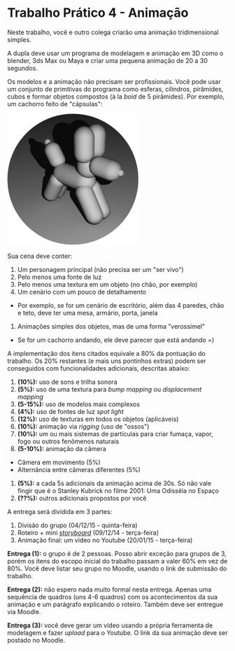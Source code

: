 # Trabalho Prático 4 - Animação

Neste trabalho, você e outro colega criarão uma animação tridimensional
simples.

A dupla deve usar um programa de modelagem e animação em 3D como o blender, 3ds
Max ou Maya e criar uma pequena animação de 20 a 30 segundos.

Os modelos e a animação não precisam ser profissionais. Você pode usar um
conjunto de primitivas do programa como esferas, cilindros, pirâmides, cubos e
formar objetos compostos (à la _boid_ de 5 pirâmides). Por exemplo, um cachorro
feito de "cápsulas":

![](images/balloon-dog.jpg)

Sua cena deve conter:

1. Um personagem principal (não precisa ser um "ser vivo")
1. Pelo menos uma fonte de luz
1. Pelo menos uma textura em um objeto (no chão, por exemplo)
1. Um cenário com um pouco de detalhamento
  - Por exemplo, se for um cenário de escritório, além das 4 paredes, chão e
    teto, deve ter uma mesa, armário, porta, janela
1. Animações simples dos objetos, mas de uma forma "verossímel"
  - Se for um cachorro andando, ele deve parecer que está andando =)

A implementação dos itens citados equivale a 80% da pontuação do trabalho. Os
20% restantes (e mais uns pontinhos extras) podem ser conseguidos com
funcionalidades adicionais, descritas abaixo:

1. **(10%):** uso de sons e trilha sonora
1. **(5%):** uso de uma textura para _bump mapping_ ou _displacement mapping_
1. **(5-15%):** uso de modelos mais complexos
1. **(4%):** uso de fontes de luz _spot light_
1. **(12%):** uso de texturas em todos os objetos (aplicáveis)
1. **(10%):** animação via _rigging_ (uso de "ossos")
1. **(10%):** um ou mais sistemas de partículas para criar fumaça, vapor, fogo
   ou outros fenômenos naturais
1. **(5-10%):** animação da câmera
  - Câmera em movimento (5%)
  - Alternância entre câmeras diferentes (5%)
1. **(5%):** a cada 5s adicionais da animação acima de 30s. Só não vale
   fingir que é o Stanley Kubrick no filme 2001: Uma Odisséia no Espaço
1. **(??%):** outros adicionais propostos por você

A entrega será dividida em 3 partes:

1. Divisão do grupo (04/12/15 - quinta-feira)
1. Roteiro + mini [_storyboard_](http://pt.wikipedia.org/wiki/Storyboard) (09/12/14 - terça-feira)
1. Animação final: um vídeo no Youtube (20/01/15 - terça-feira)

**Entrega (1):** o grupo é de 2 pessoas. Posso abrir exceção para grupos de 3,
porém os itens do escopo inicial do trabalho passam a valer 60% em vez de 80%.
Você deve listar seu grupo no Moodle, usando o link de submissão do trabalho.

**Entrega (2):** não espero nada muito formal nesta entrega. Apenas uma
sequência de quadros (uns 4-6 quadros) com os acontecimentos da sua animação
e um parágrafo explicando o roteiro. Também deve ser entregue via Moodle.

**Entrega (3):** você deve gerar um vídeo usando a própria ferramenta de
modelagem e fazer _upload_ para o Youtube. O link da sua animação deve ser
postado no Moodle.
